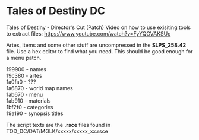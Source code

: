 # Tales of Destiny DC
Tales of Destiny - Director's Cut (Patch)
Video on how to use exisiting tools to extract files: https://www.youtube.com/watch?v=FyYQGVAKSUc

Artes, Items and some other stuff are uncompressed in the **SLPS_258.42** file.  Use a hex editor to find what you need.  This should be good enough for a menu patch.

199900 - names  
19c380 - artes  
1a0fa0 - ???  
1a6870 - world map names  
1ab670 - menu  
1ab910 - materials  
1bf2f0 - categories  
19a190 - synopsis titles  

The script texts are the **.rsce** files found in TOD_DC/DAT/MGLK/xxxxx/xxxxx_xx.rsce